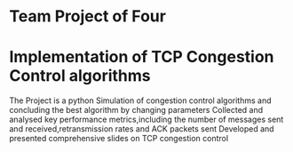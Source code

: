 # Team Project of Four
# Implementation of TCP Congestion Control algorithms
The Project is a python Simulation of congestion control algorithms and concluding the best algorithm by changing parameters
Collected and analysed key performance metrics,including the number of messages sent and received,retransmission rates and ACK packets sent 
Developed and presented comprehensive slides on TCP congestion control
